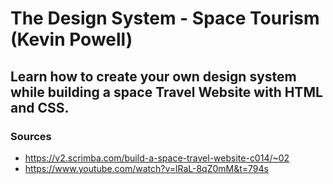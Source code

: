 # The Design System - Space Tourism (Kevin Powell)

## Learn how to create your own design system while building a space Travel Website with HTML and CSS.

### Sources

- https://v2.scrimba.com/build-a-space-travel-website-c014/~02
- https://www.youtube.com/watch?v=lRaL-8qZ0mM&t=794s
